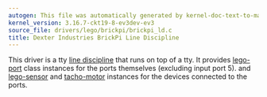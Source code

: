 ```yaml
---
autogen: This file was automatically generated by kernel-doc-text-to-markdown.py
kernel_version: 3.16.7-ckt19-8-ev3dev-ev3
source_file: drivers/lego/brickpi/brickpi_ld.c
title: Dexter Industries BrickPi Line Discipline
---
```


This driver is a tty [line discipline] that runs on top of a tty. It provides
[lego-port] class instances for the ports themselves (excluding input port 5).
and [lego-sensor] and [tacho-motor] instances for the devices connected to
the ports.

[line discipline]: https://en.wikipedia.org/wiki/Line_discipline
[lego-port]: ../lego-port-class
[lego-sensor]: ../lego-sensor-class
[tacho-motor]: ../tacho-motor-class

